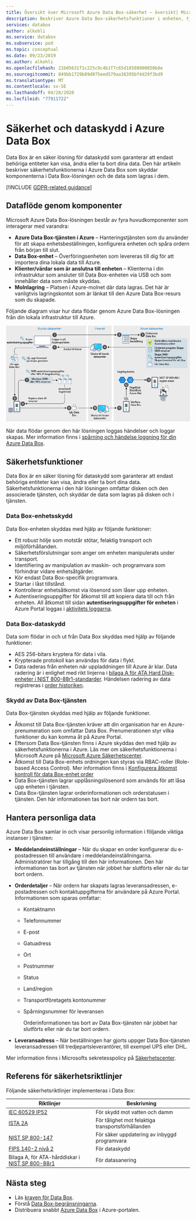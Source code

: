 ```yaml
---
title: Översikt över Microsoft Azure Data Box-säkerhet – översikt| Microsoft Docs i data
description: Beskriver Azure Data Box-säkerhetsfunktioner i enheten, tjänsten och data som finns på Data Box
services: databox
author: alkohli
ms.service: databox
ms.subservice: pod
ms.topic: conceptual
ms.date: 09/23/2019
ms.author: alkohli
ms.openlocfilehash: 21b05631f1c225c9c4b1f7c65d18588900850b8e
ms.sourcegitcommit: 849bb1729b89d075eed579aa36395bf4d29f3bd9
ms.translationtype: MT
ms.contentlocale: sv-SE
ms.lasthandoff: 04/28/2020
ms.locfileid: "77911722"
---
```

# <a name="azure-data-box-security-and-data-protection"></a>Säkerhet och dataskydd i Azure Data Box

Data Box är en säker lösning för dataskydd som garanterar att endast behöriga entiteter kan visa, ändra eller ta bort dina data. Den här artikeln beskriver säkerhetsfunktionerna i Azure Data Box som skyddar komponenterna i Data Box-lösningen och de data som lagras i dem. 

[!INCLUDE [GDPR-related guidance](../../includes/gdpr-intro-sentence.md)]

## <a name="data-flow-through-components"></a>Dataflöde genom komponenter

Microsoft Azure Data Box-lösningen består av fyra huvudkomponenter som interagerar med varandra:

- **Azure Data Box-tjänsten i Azure** – Hanteringstjänsten som du använder för att skapa enhetsbeställningen, konfigurera enheten och spåra ordern från början till slut.
- **Data Box-enhet** – Överföringsenheten som levereras till dig för att importera dina lokala data till Azure. 
- **Klienter/värdar som är anslutna till enheten** – Klienterna i din infrastruktur som ansluter till Data Box-enheten via USB och som innehåller data som måste skyddas.
- **Molnlagring** – Platsen i Azure-molnet där data lagras. Det här är vanligtvis lagringskontot som är länkat till den Azure Data Box-resurs som du skapade.

Följande diagram visar hur data flödar genom Azure Data Box-lösningen från din lokala infrastruktur till Azure.

![Data Box-säkerhet](media/data-box-security/data-box-security-2.png)

När data flödar genom den här lösningen loggas händelser och loggar skapas. Mer information finns i [spårning och händelse loggning för din Azure Data Box](data-box-logs.md).

## <a name="security-features"></a>Säkerhetsfunktioner

Data Box är en säker lösning för dataskydd som garanterar att endast behöriga entiteter kan visa, ändra eller ta bort dina data. Säkerhetsfunktionerna i den här lösningen omfattar disken och den associerade tjänsten, och skyddar de data som lagras på disken och i tjänsten. 

### <a name="data-box-device-protection"></a>Data Box-enhetsskydd

Data Box-enheten skyddas med hjälp av följande funktioner:

- Ett robust hölje som motstår stötar, felaktig transport och miljöförhållanden. 
- Säkerhetsförslutningar som anger om enheten manipulerats under transport.
- Identifiering av manipulation av maskin- och programvara som förhindrar vidare enhetsåtgärder.
- Kör endast Data Box-specifik programvara.
- Startar i låst tillstånd.
- Kontrollerar enhetsåtkomst via lösenord som låser upp enheten.
- Autentiseringsuppgifter för åtkomst till att kopiera data till och från enheten. All åtkomst till sidan **autentiseringsuppgifter för enheten** i Azure Portal loggas i [aktivitets loggarna](data-box-logs.md#query-activity-logs-during-setup).

### <a name="data-box-data-protection"></a>Data Box-dataskydd

Data som flödar in och ut från Data Box skyddas med hjälp av följande funktioner:

- AES 256-bitars kryptera för data i vila.
- Krypterade protokoll kan användas för data i flykt.
- Data raderas från enheten när uppladdningen till Azure är klar. Data radering är i enlighet med rikt linjerna i [bilaga A för ATA Hard Disk-enheter i NIST 800-88r1-standarder](https://nvlpubs.nist.gov/nistpubs/SpecialPublications/NIST.SP.800-88r1.pdf). Händelsen radering av data registreras i [order historiken](data-box-logs.md#download-order-history).

### <a name="data-box-service-protection"></a>Skydd av Data Box-tjänsten

Data Box-tjänsten skyddas med hjälp av följande funktioner.

- Åtkomst till Data Box-tjänsten kräver att din organisation har en Azure-prenumeration som omfattar Data Box. Prenumerationen styr vilka funktioner du kan komma åt på Azure Portal.
- Eftersom Data Box-tjänsten finns i Azure skyddas den med hjälp av säkerhetsfunktionerna i Azure. Läs mer om säkerhetsfunktionerna i Microsoft Azure på [Microsoft Azure Säkerhetscenter](https://www.microsoft.com/TrustCenter/Security/default.aspx).
- Åtkomst till Data Box-enhets ordningen kan styras via RBAC-roller (Role-based Access Control). Mer information finns i [Konfigurera åtkomst kontroll för data Box-enhet order](data-box-logs.md#set-up-access-control-on-the-order)
- Data Box-tjänsten lagrar upplåsningslösenord som används för att låsa upp enheten i tjänsten.
- Data Box-tjänsten lagrar orderinformationen och orderstatusen i tjänsten. Den här informationen tas bort när ordern tas bort.

## <a name="managing-personal-data"></a>Hantera personliga data

Azure Data Box samlar in och visar personlig information i följande viktiga instanser i tjänsten:

- **Meddelandeinställningar** – När du skapar en order konfigurerar du e-postadressen till användare i meddelandeinställningarna. Administratörer har tillgång till den här informationen. Den här informationen tas bort av tjänsten när jobbet har slutförts eller när du tar bort ordern.

- **Orderdetaljer** – När ordern har skapats lagras leveransadressen, e-postadressen och kontaktuppgifterna för användare på Azure Portal. Informationen som sparas omfattar:

  - Kontaktnamn
  - Telefonnummer
  - E-post
  - Gatuadress
  - Ort
  - Postnummer
  - Status
  - Land/region
  - Transportföretagets kontonummer
  - Spårningsnummer för leveransen

    Orderinformationen tas bort av Data Box-tjänsten när jobbet har slutförts eller när du tar bort ordern.

- **Leveransadress** – När beställningen har gjorts uppger Data Box-tjänsten leveransadressen till tredjepartsleverantörer, till exempel UPS eller DHL. 

Mer information finns i Microsofts sekretesspolicy på [Säkerhetscenter](https://www.microsoft.com/trustcenter).


## <a name="security-guidelines-reference"></a>Referens för säkerhetsriktlinjer

Följande säkerhetsriktlinjer implementeras i Data Box: 

|Riktlinjer   |Beskrivning   |
|---------|---------|
|[IEC 60529 IP52](https://www.iec.ch/)    | För skydd mot vatten och damm         |
|[ISTA 2A](https://ista.org/docs/2Aoverview.pdf)     | För tålighet mot felaktiga transportsförhållanden          |
|[NIST SP 800-147](https://nvlpubs.nist.gov/nistpubs/Legacy/SP/nistspecialpublication800-147.pdf)      | För säker uppdatering av inbyggd programvara         |
|[FIPS 140-2 nivå 2](https://csrc.nist.gov/csrc/media/publications/fips/140/2/final/documents/fips1402.pdf)      | För dataskydd         |
|Bilaga A, för ATA-hårddiskar i [NIST SP 800-88r1](https://nvlpubs.nist.gov/nistpubs/SpecialPublications/NIST.SP.800-88r1.pdf)      | För datasanering         |

## <a name="next-steps"></a>Nästa steg

- Läs [kraven för Data Box](data-box-system-requirements.md).
- Förstå [Data Box-begränsningarna](data-box-limits.md).
- Distribuera snabbt [Azure Data Box](data-box-quickstart-portal.md) i Azure-portalen.
